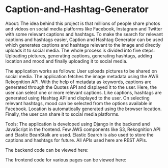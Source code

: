 # Caption-and-Hashtag-Generator


About: The idea behind this project is that millions of people share photos and videos on social media platforms like Facebook, Instagram and Twitter with some relevant captions and hashtags. To make the search for relevant captions and hashtags easier, Caption and Hashtag Generator can be used which generates captions and hashtags relevant to the image and directly uploads it to social media. The whole process is divided into five steps: Uploading pictures, generating captions, generating hashtags, adding location and mood and finally uploading it to social media.

The application works as follows: User uploads pictures to be shared on social media. The application fetches the image metadata using the AWS Rekognition API. With the help of metadata as keywords, captions are generated through the Quotes API and displayed it to the user. Here, the user can select one or more relevant captions. Like captions, hashtags are generated using Hashtag API and displayed to the user. On selecting relevant hashtags, mood can be selected from the options available in Facebook. Location is automatically generated using the browser location. Finally, the user can share it to social media platforms.

Tools: The application is developed using Django in the backend and JavaScript in the frontend. Few AWS components like S3, Rekognition API and Elastic BeanStalk are used. Elastic Search is also used to store the captions and hashtags for future. All APIs used here are REST APIs.

The backend code can be viewed here:

The frontend code for various pages can be viewed here:
